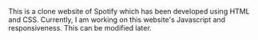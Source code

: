 This is a clone website of Spotify which has been developed using HTML and CSS. Currently, I am working on this website's Javascript and responsiveness. This can be modified later.

